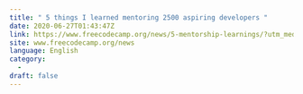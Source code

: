 ```yaml
---
title: " 5 things I learned mentoring 2500 aspiring developers "
date: 2020-06-27T01:43:47Z
link: https://www.freecodecamp.org/news/5-mentorship-learnings/?utm_medium=RSS&utm_source=news.12bit.vn
site: www.freecodecamp.org/news
language: English
category:
  -   
draft: false
---
```

